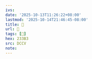 ```yaml
---
ivs:
date: '2025-10-13T11:26:22+08:00'
lastmod: '2025-10-14T21:46:45-08:00'
title: 󰏶
url: 󰏶
tags: [𣎳]
hex: 233B3
src: DCCV
note:
---
```

